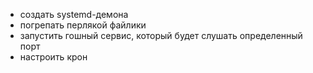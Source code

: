 - создать systemd-демона
- погрепать перлякой файлики
- запустить гошный сервис, который будет слушать определенный порт
- настроить крон
